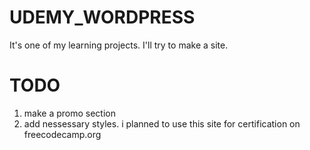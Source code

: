 # UDEMY_WORDPRESS

It's one of my learning projects. I'll try to make a site.

# TODO

1. make a promo section
2. add nessessary styles. i planned to use this site for certification on freecodecamp.org